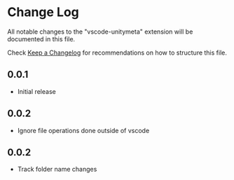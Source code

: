 # Change Log
All notable changes to the "vscode-unitymeta" extension will be documented in this file.

Check [Keep a Changelog](http://keepachangelog.com/) for recommendations on how to structure this file.

## 0.0.1
- Initial release

## 0.0.2
- Ignore file operations done outside of vscode

## 0.0.2
- Track folder name changes